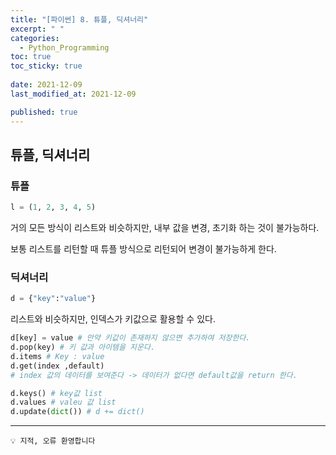 ```yaml
---
title: "[파이썬] 8. 튜플, 딕셔너리"
excerpt: " "
categories:
  - Python_Programming
toc: true
toc_sticky: true
 
date: 2021-12-09
last_modified_at: 2021-12-09

published: true
---
```


## 튜플, 딕셔너리


### 튜플

```python
l = (1, 2, 3, 4, 5)
```

거의 모든 방식이 리스트와 비슷하지만, 내부 값을 변경, 초기화 하는 것이 불가능하다.

보통 리스트를 리턴할 때 튜플 방식으로 리턴되어 변경이 불가능하게 한다.

### 딕셔너리


```python
d = {"key":"value"}
```

리스트와 비슷하지만, 인덱스가 키값으로 활용할 수 있다.

```python
d[key] = value # 만약 키값이 존재하지 않으면 추가하여 저장한다.
d.pop(key) # 키 값과 아이템을 지운다.
d.items # Key : value
d.get(index ,default) 
# index 값의 데이터를 보여준다 -> 데이터가 없다면 default값을 return 한다.

d.keys() # key값 list 
d.values # valeu 값 list
d.update(dict()) # d += dict()
```

---
```
💡 지적, 오류 환영합니다
```